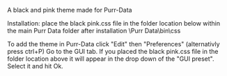 A black and pink theme made for Purr-Data

Installation: place the black pink.css file in the folder location below within the main Purr Data folder after installation
\Purr Data\bin\css

To add the theme in Purr-Data click "Edit" then "Preferences" (alternativly press ctrl+P)
Go to the GUI tab. If you placed the black pink.css file in the folder location above it will appear in the drop down of the "GUI preset".
Select it and hit Ok.
